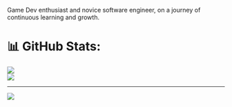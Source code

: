 

Game Dev enthusiast and novice software engineer, on a journey of continuous learning and growth.
# 📊 GitHub Stats:
![](https://github-readme-stats.vercel.app/api?username=Cizr&theme=dark&hide_border=false&include_all_commits=false&count_private=false)<br/>
![](https://github-readme-streak-stats.herokuapp.com/?user=Cizr&theme=dark&hide_border=false)<br/>


---
[![](https://visitcount.itsvg.in/api?id=Cizr&icon=0&color=0)](https://visitcount.itsvg.in)
